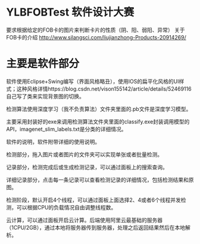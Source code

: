 # YLBFOBTest 软件设计大赛
要求根据给定的FOB卡的图片来判断卡片的性质（阴、阳、弱阳、异常）
关于FOB卡的介绍 http://www.silangsci.com/liujianzhong-Products-20914269/
# 主要是软件部分
 软件使用Eclipse+Swing编写（界面风格略丑），使用IOS的扁平化风格的UI样式；这种风格详情https://blog.csdn.net/vison155142/article/details/52469116 自己写了类来实现背景图的切换。
 
 检测算法使用深度学习（我不负责算法）文件夹里面的.pb文件是深度学习模型。
 
 主要采用封装好的exe来调用检测算法文件夹里面的classify.exe封装调用模型的API，imagenet_slim_labels.txt是分类的详细情况。
 
 软件的说明，软件附带详细的使用说明。
 
 检测部分，拖入图片或者图片的文件夹可以实现单张或者批量检测。
 
 记录部分，检测完成后或生成检测记录，可以通过面板上的搜索查询。
 
 详细记录部分，点击每一条记录可以查看检测记录的详细情况，包括检测结果和原图。
 
 检测阶段，默认开启4个线程，可以通过面板上面选择2、4或者6个线程并发检测，可以根据CPU的负载情况自由调整线程数。
 
 云计算，可以通过面板开启云计算。后端使用阿里云最基础的服务器（1CPU/2GB），通过本地将服务器传到服务器，处理之后返回结果然后在本地解析。
